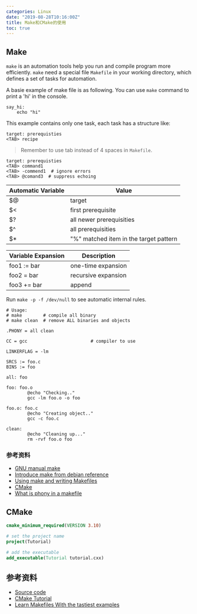 ```yaml
---
categories: Linux
date: "2019-08-28T10:16:00Z"
title: Make和CMake的使用
toc: true
---
```


## Make

``make`` is an automation tools help you run and compile program more efficiently. ``make`` need a special file ``Makefile`` in your working directory, which defines a set of tasks for automation.

A basie example of make file is as following. You can use ``make`` command to print a 'hi' in the console.

```make
say_hi:
	echo "hi"
```

This example contains only one task, each task has a structure like:

```make
target: prerequisties
<TAB> recipe
```

> Remember to use tab instead of 4 spaces in ``Makefile``.

```make
target: prerequisties
<TAB> command1
<TAB> -commend1  # ignore errors
<TAB> @comand3  # suppress echoing
```

| Automatic Variable | Value                                  |
|--------------------|----------------------------------------|
| $@                 | target                                 |
| $<                 | first prerequisite                     |
| $?                 | all newer prerequisities               |
| $^                 | all prerequisities                     |
| $*                 | "%" matched item in the target pattern |


| Variable Expansion | Description         |
|--------------------|---------------------|
| foo1 := bar        | one-time expansion  |
| foo2 = bar         | recursive expansion |
| foo3 += bar        | append              |


Run ``make -p -f /dev/null`` to see automatic internal rules.

```make
# Usage:
# make        # compile all binary
# make clean  # remove ALL binaries and objects

.PHONY = all clean

CC = gcc                        # compiler to use

LINKERFLAG = -lm

SRCS := foo.c
BINS := foo

all: foo

foo: foo.o
        @echo "Checking.."
        gcc -lm foo.o -o foo

foo.o: foo.c
        @echo "Creating object.."
        gcc -c foo.c

clean:
        @echo "Cleaning up..."
        rm -rvf foo.o foo
```

### 参考资料
* [GNU manual make](https://www.gnu.org/software/make/manual/make.html)
* [Introduce make from debian reference](https://www.debian.org/doc/manuals/debian-reference/ch12.en.html#_make)
* [Using make and writing Makefiles](https://www.cs.swarthmore.edu/~newhall/unixhelp/howto_makefiles.html)
* [CMake](https://www.cs.swarthmore.edu/~adanner/tips/cmake.php)
* [What is phony in a makefile](https://stackoverflow.com/questions/2145590/what-is-the-purpose-of-phony-in-a-makefile)

## CMake

```cmake
cmake_minimum_required(VERSION 3.10)

# set the project name
project(Tutorial)

# add the executable
add_executable(Tutorial tutorial.cxx)
```

## 参考资料

* [Source code](https://github.com/Kitware/CMake/tree/master/Help/guide/tutorial)
* [CMake Tutorial](https://cmake.org/cmake/help/latest/guide/tutorial/index.html)
* [Learn Makefiles With the tastiest examples](https://makefiletutorial.com/)

